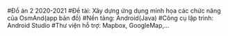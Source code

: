 #Đồ án 2 2020-2021
#Đề tài: Xây dựng ứng dụng minh họa các chức năng của OsmAnd(app bản đồ)
#Nền tảng: Android(Java)
#Công cụ lập trình: Android Studio
#Thư viện hỗ trợ: Mapbox, GoogleMap,...

